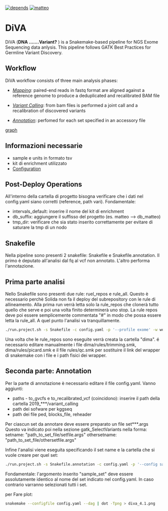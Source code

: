 [![depends](https://img.shields.io/badge/depends%20from-bioconda-brightgreen.svg)](http://bioconda.github.io/)
[![matteo](https://img.shields.io/badge/snakemake-5.3-brightgreen.svg)](https://snakemake.readthedocs.io/en/stable/)

# DiVA
DiVA (**DNA .......Variant?** ) is a Snakemake-based pipeline for NGS Exome Sequencing data anlysis.
This pipeline follows GATK Best Practices for Germline Variant Discovery.



## Workflow
DiVA workflow consists of three main analysis phases:
 * [_Mapping_](https://github.com/solida-core/dima/blob/master/README.md): paired-end reads in fastq format are aligned against a reference genome to produce a deduplicated and recalibrated BAM file

 * [_Variant Calling_](): from bam files is performed a joint call and a recalibration of discovered variants
 
 * [_Annotation_](): perfomed for each set specified in an accessory file 

[graph](images/diva.png)
## Informazioni necessarie
 * sample e units in formato tsv
 * kit di enrichment utilizzato
 * [Configuration](#snakefile) 
## Post-Deploy Operations
All'interno della cartella di progetto bisogna verificare che i dati nel config.yaml siano corretti (reference, path vari).
Fondamentale: 
 * intervals_default: inserire il nome del kit di enrichment
 * db_suffix: aggiungere il suffisso del progetto (es. matteo --> db_matteo)
 * tmp_dir: verificare che sia stato inserito correttamente per evitare di saturare la tmp di un nodo
 
## Snakefile
Nella pipeline sono presenti 2 snakefile: Snakefile e Snakefile.annotation. Il primo è deputato all'analisi dal fq al vcf non annotato. L'altro performa l'annotazione.

## Prima parte analisi
Nello Snakefile sono presenti due rule: ruel_repos e rule_all.
Questo è necessario perchè Solida non fa il deploy del subrepository con le rule di allineamento.
Alla prima run verrà letta solo la rule_repos che clonerà tutto quello che serve e poi una volta finito determinerà uno stop.
La rule repos deve poi essere semplicemente commentata "#" in modo che possa essere letta la rule_all. A quel punto l'analisi va tranquillamente.
```bash
./run.project.sh -s Snakefile -c config.yaml -p '--profile exome' -w workdir
```
Una volta che le rule_repos sono eseguite verrà creata la cartella "dima".
é necessario editare manualmente i file dima/rules/trimming.smk, dima/rules/picard.smk e il file rules/qc.smk per sostituire il link del wrapper di snakemake con i file e i path fisici dei wrapper.
## Seconda parte: Annotation
Per la parte di annotazione è necessario editare il file config.yaml.
Vanno aggiunti:
 * paths - to_gvcfs e to_recalibrated_vcf (coincidono): inserire il path della cartella 2019_***/variant_calling
 * path dei sofware per kggseq
 * path dei file ped, blocks_file, reheader

Per ciascun set da annotare deve essere preparato un file set***.args
Questo va indicato poi nella sezione gatk_SelectVariants nella forma:
        setname: "path_to_set_file/setfile.args"
        othersetname: "path_to_set_file/othersetfile.args"

Infine l'analisi viene eseguita specificando il set name e la cartella che si vuole creare per quel set:        
```bash
./run.project.sh -s Snakefile.annotation -c config.yaml -p '--config sample_set=set1 --profile crs4' -w set1 
```
Fondamentale: l'argomento inserito "sample_set" deve essere assolutamente identico al nome del set indicato nel config.yaml. In caso contrario varranno selezionati tutti i set.


per Fare plot:
```bash
snakemake --configfile config.yaml --dag | dot -Tpng > diva_4.1.png
```